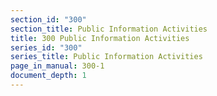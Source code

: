 ```yaml
---
section_id: "300"
section_title: Public Information Activities
title: 300 Public Information Activities
series_id: "300"
series_title: Public Information Activities
page_in_manual: 300-1
document_depth: 1
---
```

